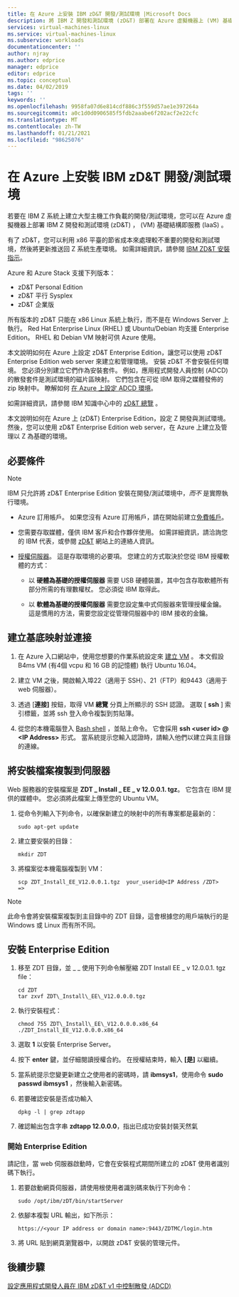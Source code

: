 ```yaml
---
title: 在 Azure 上安裝 IBM zD&T 開發/測試環境 |Microsoft Docs
description: 將 IBM Z 開發和測試環境 (zD&T) 部署在 Azure 虛擬機器上 (VM) 基礎結構即服務 (IaaS) 。
services: virtual-machines-linux
ms.service: virtual-machines-linux
ms.subservice: workloads
documentationcenter: ''
author: njray
ms.author: edprice
manager: edprice
editor: edprice
ms.topic: conceptual
ms.date: 04/02/2019
tags: ''
keywords: ''
ms.openlocfilehash: 9958fa07d6e814cdf886c3f559d57ae1e397264a
ms.sourcegitcommit: a0c1d0d0906585f5fdb2aaabe6f202acf2e22cfc
ms.translationtype: MT
ms.contentlocale: zh-TW
ms.lasthandoff: 01/21/2021
ms.locfileid: "98625076"
---
```

# <a name="install-ibm-zdt-devtest-environment-on-azure"></a>在 Azure 上安裝 IBM zD&T 開發/測試環境

若要在 IBM Z 系統上建立大型主機工作負載的開發/測試環境，您可以在 Azure 虛擬機器上部署 IBM Z 開發和測試環境 (zD&T) ， (VM) 基礎結構即服務 (IaaS) 。

有了 zD&T，您可以利用 x86 平臺的節省成本來處理較不重要的開發和測試環境，然後將更新推送回 Z 系統生產環境。 如需詳細資訊，請參閱 [IBM ZD&T 安裝指示](https://www-01.ibm.com/support/docview.wss?uid=swg24044565#INSTALL)。

Azure 和 Azure Stack 支援下列版本：

- zD&T Personal Edition
- zD&T 平行 Sysplex
- zD&T 企業版

所有版本的 zD&T 只能在 x86 Linux 系統上執行，而不是在 Windows Server 上執行。 Red Hat Enterprise Linux (RHEL) 或 Ubuntu/Debian 均支援 Enterprise Edition。 RHEL 和 Debian VM 映射可供 Azure 使用。

本文說明如何在 Azure 上設定 zD&T Enterprise Edition，讓您可以使用 zD&T Enterprise Edition web server 來建立和管理環境。 安裝 zD&T 不會安裝任何環境。 您必須分別建立它們作為安裝套件。 例如，應用程式開發人員控制 (ADCD) 的散發套件是測試環境的磁片區映射。 它們包含在可從 IBM 取得之媒體發佈的 zip 映射中。 瞭解如何 [在 Azure 上設定 ADCD 環境](demo.md)。

如需詳細資訊，請參閱 IBM 知識中心中的 [zD&T 總覽](https://www.ibm.com/support/knowledgecenter/en/SSTQBD_12.0.0/com.ibm.zdt.overview.gs.doc/topics/c_product_overview.html) 。

本文說明如何在 Azure 上 (zD&T) Enterprise Edition，設定 Z 開發與測試環境。 然後，您可以使用 zD&T Enterprise Edition web server，在 Azure 上建立及管理以 Z 為基礎的環境。

## <a name="prerequisites"></a>必要條件

> [!NOTE]
> IBM 只允許將 zD&T Enterprise Edition 安裝在開發/測試環境中，*而不* 是實際執行環境。

- Azure 訂用帳戶。 如果您沒有 Azure 訂用帳戶，請在開始前建立[免費帳戶](https://azure.microsoft.com/free/?WT.mc_id=A261C142F)。

- 您需要存取媒體，僅供 IBM 客戶和合作夥伴使用。 如需詳細資訊，請洽詢您的 IBM 代表，或參閱 [zD&T](https://www.ibm.com/us-en/marketplace/z-systems-development-test-environment) 網站上的連絡人資訊。

- [授權伺服器](https://www.ibm.com/support/knowledgecenter/en/SSTQBD_12.0.0/com.ibm.zsys.rdt.tools.user.guide.doc/topics/zdt_ee.html)。 這是存取環境的必要項。 您建立的方式取決於您從 IBM 授權軟體的方式：

     - 以 **硬體為基礎的授權伺服器** 需要 USB 硬體裝置，其中包含存取軟體所有部分所需的有理數權杖。 您必須從 IBM 取得此。

     - 以 **軟體為基礎的授權伺服器** 需要您設定集中式伺服器來管理授權金鑰。 這是慣用的方法，需要您設定從管理伺服器中的 IBM 接收的金鑰。

## <a name="create-the-base-image-and-connect"></a>建立基底映射並連接

1. 在 Azure 入口網站中，使用您想要的作業系統設定來 [建立 VM](../../../linux/quick-create-portal.md) 。 本文假設 B4ms VM (有4個 vcpu 和 16 GB 的記憶體) 執行 Ubuntu 16.04。

2. 建立 VM 之後，開啟輸入埠22（適用于 SSH）、21（FTP）和9443（適用于 web 伺服器）。

3. 透過 [**連接]** 按鈕，取得 VM **總覽** 分頁上所顯示的 SSH 認證。 選取 [ **ssh** ] 索引標籤，並將 ssh 登入命令複製到剪貼簿。

4. 從您的本機電腦登入 [Bash shell](../../../../cloud-shell/quickstart.md) ，並貼上命令。 它會採用 **ssh \<user id\> \@ \<IP Address\>** 形式。 當系統提示您輸入認證時，請輸入他們以建立與主目錄的連線。

## <a name="copy-the-installation-file-to-the-server"></a>將安裝檔案複製到伺服器

Web 服務器的安裝檔案是 **ZDT \_ Install \_ EE \_ v 12.0.0.1. tgz**。 它包含在 IBM 提供的媒體中。 您必須將此檔案上傳至您的 Ubuntu VM。

1. 從命令列輸入下列命令，以確保新建立的映射中的所有專案都是最新的：

    ```
    sudo apt-get update
    ```

2. 建立要安裝的目錄：

    ```
    mkdir ZDT
    ```

3. 將檔案從本機電腦複製到 VM：

    ```
    scp ZDT_Install_EE_V12.0.0.1.tgz  your_userid@<IP Address /ZDT>   =>
    ```
    
> [!NOTE]
> 此命令會將安裝檔案複製到主目錄中的 ZDT 目錄，這會根據您的用戶端執行的是 Windows 或 Linux 而有所不同。

## <a name="install-the-enterprise-edition"></a>安裝 Enterprise Edition

1. 移至 ZDT 目錄，並 \_ \_ 使用下列命令解壓縮 ZDT Install EE \_ v 12.0.0.1. tgz file：

    ```
    cd ZDT
    tar zxvf ZDT\_Install\_EE\_V12.0.0.0.tgz
    ```

2. 執行安裝程式：

    ```
    chmod 755 ZDT\_Install\_EE\_V12.0.0.0.x86_64
    ./ZDT_Install_EE_V12.0.0.0.x86_64
    ```

3. 選取 **1** 以安裝 Enterprise Server。

4. 按下 **enter** 鍵，並仔細閱讀授權合約。 在授權結束時，輸入 **[是]** 以繼續。

5. 當系統提示您變更新建立之使用者的密碼時，請 **ibmsys1**，使用命令 **sudo passwd ibmsys1** ，然後輸入新密碼。

6. 若要確認安裝是否成功輸入

    ```
    dpkg -l | grep zdtapp
    ```

7. 確認輸出包含字串 **zdtapp 12.0.0.0**，指出已成功安裝封裝天然氣

### <a name="starting-enterprise-edition"></a>開始 Enterprise Edition

請記住，當 web 伺服器啟動時，它會在安裝程式期間所建立的 zD&T 使用者識別碼下執行。

1. 若要啟動網頁伺服器，請使用根使用者識別碼來執行下列命令：

    ```
    sudo /opt/ibm/zDT/bin/startServer
    ```

2. 依腳本複製 URL 輸出，如下所示：

    ```
    https://<your IP address or domain name>:9443/ZDTMC/login.htm
    ```

3. 將 URL 貼到網頁瀏覽器中，以開啟 zD&T 安裝的管理元件。

## <a name="next-steps"></a>後續步驟

[設定應用程式開發人員在 IBM zD&T v1 中控制散發 (ADCD) ](./demo.md)
